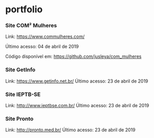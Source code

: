# portfolio

### Site COM² Mulheres
Link: https://www.commulheres.com/

Último acesso: 04 de abril de 2019

Código disponível em: https://github.com/jusleya/com_mulheres

### Site GetInfo
Link: https://www.getinfo.net.br/
Último acesso: 23 de abril de 2019

### Site IEPTB-SE
Link: http://www.ieptbse.com.br/
Último acesso: 23 de abril de 2019

### Site Pronto
Link: http://pronto.med.br/
Último acesso: 23 de abril de 2019
